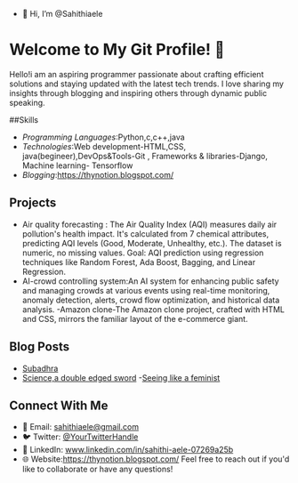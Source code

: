 - 👋 Hi, I’m @Sahithiaele
# Welcome to My Git Profile! 🚀
Hello!i am an aspiring programmer passionate about crafting efficient solutions and staying updated with the latest tech trends. I love sharing my insights through blogging and inspiring others through dynamic public speaking.

 ##Skills
- *Programming Languages*:Python,c,c++,java
- *Technologies*:Web development-HTML,CSS, java(begineer),DevOps&Tools-Git , Frameworks & libraries-Django, Machine learning- Tensorflow
- *Blogging*:https://thynotion.blogspot.com/

## Projects
- Air quality forecasting : The Air Quality Index (AQI) measures daily air pollution's health impact. It's calculated from 7 chemical attributes, predicting AQI levels (Good, Moderate, Unhealthy, etc.). The dataset is numeric, no missing values. Goal: AQI prediction using regression techniques like Random Forest, Ada Boost, Bagging, and Linear Regression.
- AI-crowd controlling system:An AI system for enhancing public safety and managing crowds at various events using real-time monitoring, anomaly detection, alerts, crowd flow optimization, and historical data analysis.
-Amazon clone-The Amazon clone project, crafted with HTML and CSS, mirrors the familiar layout of the e-commerce giant.

## Blog Posts
- [Subadhra](https://thynotion.blogspot.com/2023/04/auspicious-woman.html)
- [Science,a double edged sword](https://thynotion.blogspot.com/2023/02/sciencea-double-edged-sword.html)
-[Seeing like a feminist](https://thynotion.blogspot.com/2023/01/seeing-like-feminist.html)

## Connect With Me
- 📧 Email: sahithiaele@gmail.com
- 🐦 Twitter: [@YourTwitterHandle](Link)
- 💼 LinkedIn: www.linkedin.com/in/sahithi-aele-07269a25b
- 🌐 Website:https://thynotion.blogspot.com/
Feel free to reach out if you'd like to collaborate or have any questions!

